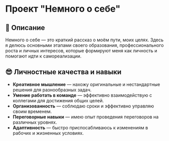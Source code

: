 # Проект "Немного о себе"


## 📝 Описание

Немного о себе — это краткий рассказ о моём пути, моих целях. Здесь я делюсь основными этапами своего образования, профессионального роста и личных интересов, которые формируют меня как личность и помогают идти к самореализации.



## 😎 Личностные качества и навыки

* **Креативное мышление** — нахожу оригинальные и нестандартные решения для разнообразных задач.
* **Умение работать в команде** — эффективно взаимодействую с коллегами для достижения общих целей.
* **Организованность** — соблюдаю сроки и эффективно управляю своим временем.
* **Переговорные навыки** — имею опыт проведения переговоров на различных уровнях.
* **Адаптивность** — быстро приспосабливаюсь к изменениям в рабочих и жизненных условиях.